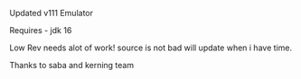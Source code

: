 Updated v111 Emulator

Requires - jdk 16

Low Rev needs alot of work! source is not bad will update when i have time.

Thanks to saba and kerning team
